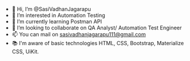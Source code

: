 - 👋 Hi, I’m @SasiVadhanJagarapu
- 👀 I’m interested in Automation Testing
- 🌱 I’m currently learning Postman API
- 💞️ I’m looking to collaborate on QA Analyst/ Automation Test Engineer
- 📫 You can mail on sasivadhanjagarapu111@gmail.com
- 📚 I'm aware of basic technologies HTML, CSS, Bootstrap, Materialize CSS, UiKit.
